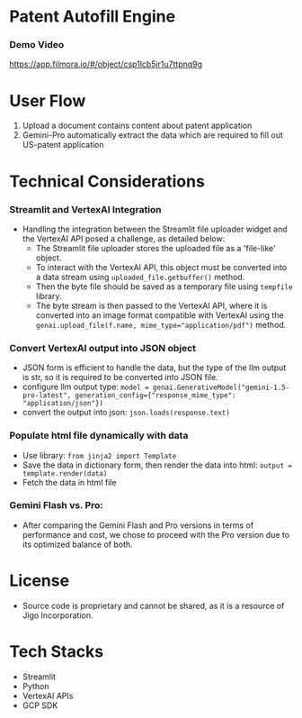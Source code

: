 # Patent Autofill Engine
### Demo Video
https://app.filmora.io/#/object/csp1lcb5jr1u7ttpnq9g

# User Flow
1. Upload a document contains content about patent application
2. Gemini-Pro automatically extract the data which are required to fill out US-patent application

# Technical Considerations
### Streamlit and VertexAI Integration
- Handling the integration between the Streamlit file uploader widget and the VertexAI API posed a challenge, as detailed below:
  - The Streamlit file uploader stores the uploaded file as a 'file-like' object.
  - To interact with the VertexAI API, this object must be converted into a data stream using `uploaded_file.getbuffer()` method.
  - Then the byte file should be saved as a temporary file using `tempfile` library.
  - The byte stream is then passed to the VertexAI API, where it is converted into an image format compatible with VertexAI using the `genai.upload_file(f.name, mime_type="application/pdf")` method.

### Convert VertexAI output into JSON object
- JSON form is efficient to handle the data, but the type of the llm output is str, so it is required to be converted into JSON file. 
- configure llm output type: `model = genai.GenerativeModel("gemini-1.5-pro-latest", generation_config={"response_mime_type": "application/json"})`
- convert the output into json: `json.loads(response.text)`

### Populate html file dynamically with data
- Use library: `from jinja2 import Template`
- Save the data in dictionary form, then render the data into html: `output = template.render(data)`
- Fetch the data in html file  

### Gemini Flash vs. Pro:
- After comparing the Gemini Flash and Pro versions in terms of performance and cost, we chose to proceed with the Pro version due to its optimized balance of both.

# License
- Source code is proprietary and cannot be shared, as it is a resource of Jigo Incorporation.

# Tech Stacks
- Streamlit
- Python
- VertexAI APIs
- GCP SDK
